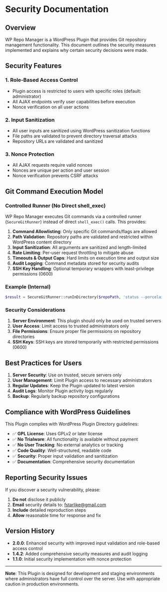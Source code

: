 # Security Documentation

## Overview

WP Repo Manager is a WordPress Plugin that provides Git repository management functionality. This document outlines the security measures implemented and explains why certain security decisions were made.

## Security Features

### 1. Role-Based Access Control
- Plugin access is restricted to users with specific roles (default: administrator)
- All AJAX endpoints verify user capabilities before execution
- Nonce verification on all user actions

### 2. Input Sanitization
- All user inputs are sanitized using WordPress sanitization functions
- File paths are validated to prevent directory traversal attacks
- Repository URLs are validated and sanitized

### 3. Nonce Protection
- All AJAX requests require valid nonces
- Nonces are unique per action and user session
- Nonce verification prevents CSRF attacks

## Git Command Execution Model

### Controlled Runner (No Direct shell_exec)

WP Repo Manager executes Git commands via a controlled runner (`SecureGitRunner`) instead of direct `shell_exec()` calls. This provides:

1. **Command Allowlisting**: Only specific Git commands/flags are allowed
2. **Path Validation**: Repository paths are validated and restricted within WordPress content directory
3. **Input Sanitization**: All arguments are sanitized and length-limited
4. **Rate Limiting**: Per-user request throttling to mitigate abuse
5. **Timeouts & Output Caps**: Hard limits on execution time and output size
6. **Audit Logging**: Command metadata stored for security audits
7. **SSH Key Handling**: Optional temporary wrappers with least-privilege permissions (0600)

### Example (Internal)

```php
$result = SecureGitRunner::runInDirectory($repoPath, 'status --porcelain');
```

### Security Considerations

1. **Server Environment**: This plugin should only be used on trusted servers
2. **User Access**: Limit access to trusted administrators only
3. **File Permissions**: Ensure proper file permissions on repository directories
4. **SSH Keys**: SSH keys are stored temporarily with restricted permissions (0600)

## Best Practices for Users

1. **Server Security**: Use on trusted, secure servers only
2. **User Management**: Limit Plugin access to necessary administrators
3. **Regular Updates**: Keep the Plugin updated to latest version
4. **Audit Logs**: Monitor Plugin activity logs regularly
5. **Backup**: Regularly backup repository configurations

## Compliance with WordPress Guidelines

This Plugin complies with WordPress Plugin Directory guidelines:

- ✅ **GPL License**: Uses GPLv2 or later license
- ✅ **No Trialware**: All functionality is available without payment
- ✅ **No User Tracking**: No external analytics or tracking
- ✅ **Code Quality**: Well-structured, readable code
- ✅ **Security**: Proper input validation and sanitization
- ✅ **Documentation**: Comprehensive security documentation

## Reporting Security Issues

If you discover a security vulnerability, please:

1. **Do not** disclose it publicly
2. **Email** security details to: fstarlike@gmail.com
3. **Include** detailed reproduction steps
4. **Allow** reasonable time for response and fix

## Version History

- **2.0.0**: Enhanced security with improved input validation and role-based access control
- **1.4.2**: Added comprehensive security measures and audit logging
- **1.1.0**: Initial security implementation with nonce protection

---

**Note**: This Plugin is designed for development and staging environments where administrators have full control over the server. Use with appropriate caution in production environments.
